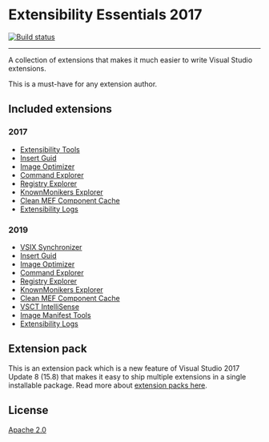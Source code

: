 # Extensibility Essentials 2017

[![Build status](https://ci.appveyor.com/api/projects/status/6322ui5tjeovphnw?svg=true)](https://ci.appveyor.com/project/madskristensen/extensibilityessentials)

---------------------------------------

A collection of extensions that makes it much easier to write Visual Studio extensions.

This is a must-have for any extension author.

## Included extensions

### 2017

* [Extensibility Tools](https://marketplace.visualstudio.com/items?itemName=MadsKristensen.ExtensibilityTools)
* [Insert Guid](https://marketplace.visualstudio.com/items?itemName=MadsKristensen.insertguid)
* [Image Optimizer](https://marketplace.visualstudio.com/items?itemName=MadsKristensen.ImageOptimizer)
* [Command Explorer](https://marketplace.visualstudio.com/items?itemName=MadsKristensen.CommandExplorer)
* [Registry Explorer](https://marketplace.visualstudio.com/items?itemName=MadsKristensen.registryexplorer)
* [KnownMonikers Explorer](https://marketplace.visualstudio.com/items?itemName=MadsKristensen.KnownMonikersExplorer)
* [Clean MEF Component Cache](https://marketplace.visualstudio.com/items?itemName=MadsKristensen.ClearMEFComponentCache)
* [Extensibility Logs](https://marketplace.visualstudio.com/items?itemName=YannDuran.ExtensibilityLogs)

### 2019

* [VSIX Synchronizer](https://marketplace.visualstudio.com/items?itemName=MadsKristensen.VsixSynchronizer)
* [Insert Guid](https://marketplace.visualstudio.com/items?itemName=MadsKristensen.insertguid)
* [Image Optimizer](https://marketplace.visualstudio.com/items?itemName=MadsKristensen.ImageOptimizer)
* [Command Explorer](https://marketplace.visualstudio.com/items?itemName=MadsKristensen.CommandExplorer)
* [Registry Explorer](https://marketplace.visualstudio.com/items?itemName=MadsKristensen.registryexplorer)
* [KnownMonikers Explorer](https://marketplace.visualstudio.com/items?itemName=MadsKristensen.KnownMonikersExplorer)
* [Clean MEF Component Cache](https://marketplace.visualstudio.com/items?itemName=MadsKristensen.ClearMEFComponentCache)
* [VSCT IntelliSense](https://marketplace.visualstudio.com/items?itemName=MadsKristensen.VsctIntellisense)
* [Image Manifest Tools](https://marketplace.visualstudio.com/items?itemName=MadsKristensen.ImageManifestTools)
* [Extensibility Logs](https://marketplace.visualstudio.com/items?itemName=YannDuran.ExtensibilityLogs)

## Extension pack
This is an extension pack which is a new feature of Visual Studio 2017 Update 8 (15.8) that makes it easy to ship multiple extensions in a single installable package. Read more about [extension packs here](https://docs.microsoft.com/en-us/visualstudio/extensibility/walkthough-create-extension-pack).

## License
[Apache 2.0](LICENSE)